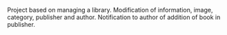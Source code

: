 Project based on managing a library.
Modification of information, image, category, publisher and author.
Notification to author of addition of book in publisher.
